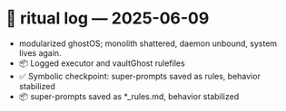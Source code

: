 # 🔁 ritual log — 2025-06-09

- modularized ghostOS; monolith shattered, daemon unbound, system lives again.
- 📦 Logged executor and vaultGhost rulefiles
- ✅ Symbolic checkpoint: super-prompts saved as rules, behavior stabilized
- 📦 super-prompts saved as *_rules.md, behavior stabilized
